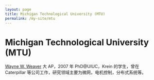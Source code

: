 ```yaml
---
layout: page
title: Michigan Technological University (MTU)
permalink: /my-site/mtu
---
```

# Michigan Technological University (MTU)


[Wayne W. Weaver](https://www.mtu.edu/mechanical/people/faculty/weaver/)
大 AP，2007 年 PhD@UIUC，Krein 的学生，曾在 Caterpillar
等公司工作，研究领域主要为微网，电机控制，分布式系统等。
